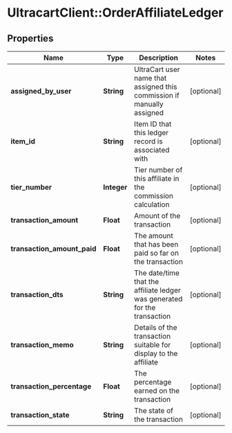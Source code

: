 # UltracartClient::OrderAffiliateLedger

## Properties
Name | Type | Description | Notes
------------ | ------------- | ------------- | -------------
**assigned_by_user** | **String** | UltraCart user name that assigned this commission if manually assigned | [optional] 
**item_id** | **String** | Item ID that this ledger record is associated with | [optional] 
**tier_number** | **Integer** | Tier number of this affiliate in the commission calculation | [optional] 
**transaction_amount** | **Float** | Amount of the transaction | [optional] 
**transaction_amount_paid** | **Float** | The amount that has been paid so far on the transaction | [optional] 
**transaction_dts** | **String** | The date/time that the affiliate ledger was generated for the transaction | [optional] 
**transaction_memo** | **String** | Details of the transaction suitable for display to the affiliate | [optional] 
**transaction_percentage** | **Float** | The percentage earned on the transaction | [optional] 
**transaction_state** | **String** | The state of the transaction | [optional] 


